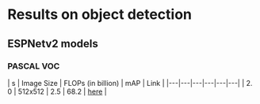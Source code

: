 # Results on object detection

## ESPNetv2 models


### PASCAL VOC

| s | Image Size | FLOPs (in billion) | mAP | Link |
|---|---|---|---|---|---|
| 2. 0 | 512x512 | 2.5 | 68.2 | [here](/model/detection/model_zoo/espnetv2/espnetv2_s_2.0_pascal_512x512.pth) |

